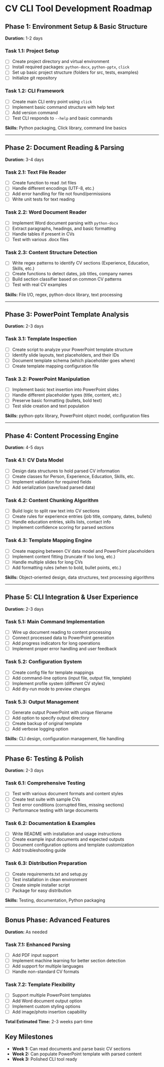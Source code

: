 # CV CLI Tool Development Roadmap

## Phase 1: Environment Setup & Basic Structure
**Duration:** 1-2 days

### Task 1.1: Project Setup
- [ ] Create project directory and virtual environment
- [ ] Install required packages: `python-docx`, `python-pptx`, `click`
- [ ] Set up basic project structure (folders for src, tests, examples)
- [ ] Initialize git repository

### Task 1.2: CLI Framework
- [ ] Create main CLI entry point using `click`
- [ ] Implement basic command structure with help text
- [ ] Add version command
- [ ] Test CLI responds to `--help` and basic commands

**Skills:** Python packaging, Click library, command line basics

---

## Phase 2: Document Reading & Parsing
**Duration:** 3-4 days

### Task 2.1: Text File Reader
- [ ] Create function to read .txt files
- [ ] Handle different encodings (UTF-8, etc.)
- [ ] Add error handling for file not found/permissions
- [ ] Write unit tests for text reading

### Task 2.2: Word Document Reader  
- [ ] Implement Word document parsing with `python-docx`
- [ ] Extract paragraphs, headings, and basic formatting
- [ ] Handle tables if present in CVs
- [ ] Test with various .docx files

### Task 2.3: Content Structure Detection
- [ ] Write regex patterns to identify CV sections (Experience, Education, Skills, etc.)
- [ ] Create functions to detect dates, job titles, company names
- [ ] Build section classifier based on common CV patterns
- [ ] Test with real CV examples

**Skills:** File I/O, regex, python-docx library, text processing

---

## Phase 3: PowerPoint Template Analysis
**Duration:** 2-3 days

### Task 3.1: Template Inspection
- [ ] Create script to analyze your PowerPoint template structure
- [ ] Identify slide layouts, text placeholders, and their IDs
- [ ] Document template schema (which placeholder goes where)
- [ ] Create template mapping configuration file

### Task 3.2: PowerPoint Manipulation
- [ ] Implement basic text insertion into PowerPoint slides
- [ ] Handle different placeholder types (title, content, etc.)
- [ ] Preserve basic formatting (bullets, bold text)
- [ ] Test slide creation and text population

**Skills:** python-pptx library, PowerPoint object model, configuration files

---

## Phase 4: Content Processing Engine
**Duration:** 4-5 days

### Task 4.1: CV Data Model
- [ ] Design data structures to hold parsed CV information
- [ ] Create classes for Person, Experience, Education, Skills, etc.
- [ ] Implement validation for required fields
- [ ] Add serialization (save/load parsed data)

### Task 4.2: Content Chunking Algorithm
- [ ] Build logic to split raw text into CV sections
- [ ] Create rules for experience entries (job title, company, dates, bullets)
- [ ] Handle education entries, skills lists, contact info
- [ ] Implement confidence scoring for parsed sections

### Task 4.3: Template Mapping Engine
- [ ] Create mapping between CV data model and PowerPoint placeholders
- [ ] Implement content fitting (truncate if too long, etc.)
- [ ] Handle multiple slides for long CVs
- [ ] Add formatting rules (when to bold, bullet points, etc.)

**Skills:** Object-oriented design, data structures, text processing algorithms

---

## Phase 5: CLI Integration & User Experience
**Duration:** 2-3 days

### Task 5.1: Main Command Implementation
- [ ] Wire up document reading to content processing
- [ ] Connect processed data to PowerPoint generation
- [ ] Add progress indicators for long operations
- [ ] Implement proper error handling and user feedback

### Task 5.2: Configuration System
- [ ] Create config file for template mappings
- [ ] Add command-line options (input file, output file, template)
- [ ] Implement profile system (different CV styles)
- [ ] Add dry-run mode to preview changes

### Task 5.3: Output Management
- [ ] Generate output PowerPoint with unique filename
- [ ] Add option to specify output directory
- [ ] Create backup of original template
- [ ] Add verbose logging option

**Skills:** CLI design, configuration management, file handling

---

## Phase 6: Testing & Polish
**Duration:** 2-3 days

### Task 6.1: Comprehensive Testing
- [ ] Test with various document formats and content styles
- [ ] Create test suite with sample CVs
- [ ] Test error conditions (corrupted files, missing sections)
- [ ] Performance testing with large documents

### Task 6.2: Documentation & Examples
- [ ] Write README with installation and usage instructions
- [ ] Create example input documents and expected outputs
- [ ] Document configuration options and template customization
- [ ] Add troubleshooting guide

### Task 6.3: Distribution Preparation
- [ ] Create requirements.txt and setup.py
- [ ] Test installation in clean environment
- [ ] Create simple installer script
- [ ] Package for easy distribution

**Skills:** Testing, documentation, Python packaging

---

## Bonus Phase: Advanced Features
**Duration:** As needed

### Task 7.1: Enhanced Parsing
- [ ] Add PDF input support
- [ ] Implement machine learning for better section detection
- [ ] Add support for multiple languages
- [ ] Handle non-standard CV formats

### Task 7.2: Template Flexibility
- [ ] Support multiple PowerPoint templates
- [ ] Add Word document output option
- [ ] Implement custom styling options
- [ ] Add image/photo insertion capability

**Total Estimated Time:** 2-3 weeks part-time

## Key Milestones
- **Week 1:** Can read documents and parse basic CV sections
- **Week 2:** Can populate PowerPoint template with parsed content  
- **Week 3:** Polished CLI tool ready 